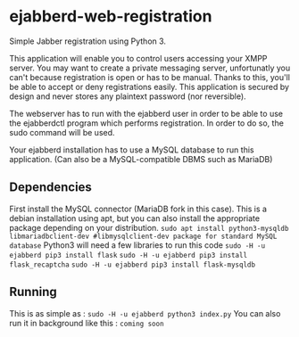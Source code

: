 # ejabberd-web-registration
Simple Jabber registration using Python 3.

This application will enable you to control users accessing your XMPP server. You may want to create a private messaging server, unfortunatly you can't because registration is open or has to be manual. Thanks to this, you'll be able to accept or deny registrations easily. This application is secured by design and never stores any plaintext password (nor reversible).

The webserver has to run with the ejabberd user in order to be able to use the ejabberdctl program which performs registration.
In order to do so, the sudo command will be used.

Your ejabberd installation has to use a MySQL database to run this application. (Can also be a MySQL-compatible DBMS such as MariaDB)

## Dependencies
First install the MySQL connector (MariaDB fork in this case). This is a debian installation using apt, but you can also install the appropriate package depending on your distribution.
`sudo apt install python3-mysqldb libmariadbclient-dev #libmysqlclient-dev package for standard MySQL database`
Python3 will need a few libraries to run this code
`sudo -H -u ejabberd pip3 install flask`
`sudo -H -u ejabberd pip3 install flask_recaptcha`
`sudo -H -u ejabberd pip3 install flask-mysqldb`

## Running
This is as simple as :
`sudo -H -u ejabberd python3 index.py`
You can also run it in background like this :
`coming soon`
